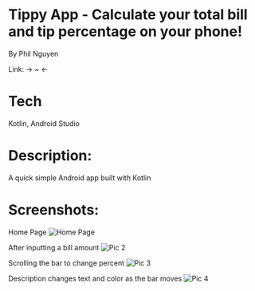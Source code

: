 # Tippy App - Calculate your total bill and tip percentage on your phone!

By Phil Nguyen

Link: -> ~ <-

# Tech
Kotlin, Android Studio


# Description:
A quick simple Android app built with Kotlin


# Screenshots:

Home Page
![Home Page](https://imgur.com/xRXtNJW.png)

After inputting a bill amount
![Pic 2](https://imgur.com/tlmrQJS.png)

Scrolling the bar to change percent
![Pic 3](https://imgur.com/VCQ7KvE.png)

Description changes text and color as the bar moves
![Pic 4](https://imgur.com/EeRMwfj.png)
